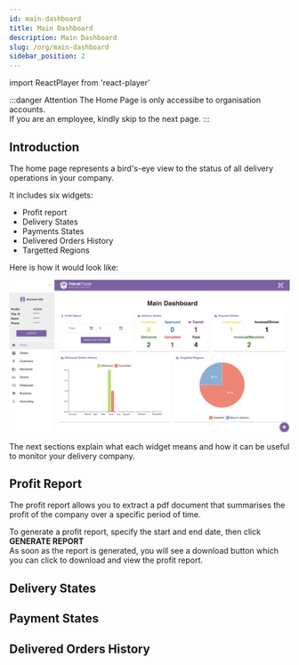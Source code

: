 ```yaml
---
id: main-dashboard
title: Main Dashboard
description: Main Dashboard
slug: /org/main-dashboard
sidebar_position: 2
---
```

import ReactPlayer from 'react-player'

:::danger Attention
The Home Page is only accessibe to organisation accounts.\
If you are an employee, kindly skip to the next page.
:::

## Introduction

The home page represents a bird's-eye view to the status of all delivery operations in your company.

It includes six widgets:
- Profit report
- Delivery States
- Payments States
- Delivered Orders History
- Targetted Regions

Here is how it would look like:

![home page image](media/home-page.png)

The next sections explain what each widget means and how it can be useful to monitor your delivery company.

## Profit Report

The profit report allows you to extract a pdf document that summarises the profit of the company over a specific period of time.

To generate a profit report, specify the start and end date, then click **GENERATE REPORT**\
As soon as the report is generated, you will see a download button which you can click to download and view the profit report.

<ReactPlayer playing controls url='https://youtu.be/P_QJV4oDHYk' />

## Delivery States

## Payment States

## Delivered Orders History



